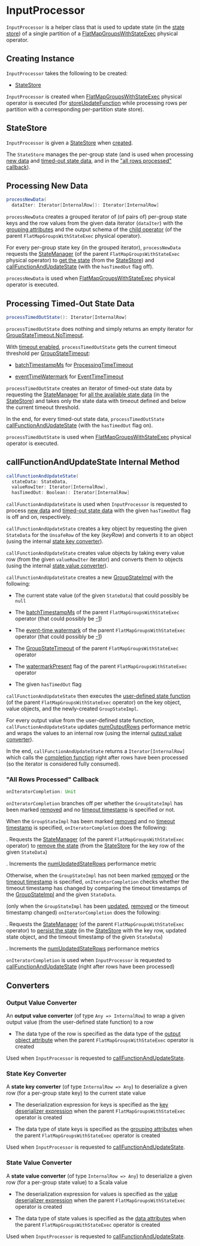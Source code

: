 # InputProcessor

`InputProcessor` is a helper class that is used to update state (in the [state store](#store)) of a single partition of a [FlatMapGroupsWithStateExec](../physical-operators/FlatMapGroupsWithStateExec.md) physical operator.

## Creating Instance

`InputProcessor` takes the following to be created:

* [StateStore](#store)

`InputProcessor` is created when [FlatMapGroupsWithStateExec](../physical-operators/FlatMapGroupsWithStateExec.md) physical operator is executed (for [storeUpdateFunction](../stateful-stream-processing/StateStoreOps.md#storeUpdateFunction) while processing rows per partition with a corresponding per-partition state store).

## <span id="store"> StateStore

`InputProcessor` is given a [StateStore](../stateful-stream-processing/StateStore.md) when [created](#creating-instance).

The `StateStore` manages the per-group state (and is used when processing [new data](#processNewData) and [timed-out state data](#processTimedOutState), and in the ["all rows processed" callback](#onIteratorCompletion)).

## <span id="processNewData"> Processing New Data

```scala
processNewData(
  dataIter: Iterator[InternalRow]): Iterator[InternalRow]
```

`processNewData` creates a grouped iterator of (of pairs of) per-group state keys and the row values from the given data iterator (`dataIter`) with the [grouping attributes](../physical-operators/FlatMapGroupsWithStateExec.md#groupingAttributes) and the output schema of the [child operator](../physical-operators/FlatMapGroupsWithStateExec.md#child) (of the parent `FlatMapGroupsWithStateExec` physical operator).

For every per-group state key (in the grouped iterator), `processNewData` requests the [StateManager](../physical-operators/FlatMapGroupsWithStateExec.md#stateManager) (of the parent `FlatMapGroupsWithStateExec` physical operator) to [get the state](StateManager.md#getState) (from the [StateStore](#store)) and [callFunctionAndUpdateState](#callFunctionAndUpdateState) (with the `hasTimedOut` flag off).

`processNewData` is used when [FlatMapGroupsWithStateExec](../physical-operators/FlatMapGroupsWithStateExec.md) physical operator is executed.

## <span id="processTimedOutState"> Processing Timed-Out State Data

```scala
processTimedOutState(): Iterator[InternalRow]
```

`processTimedOutState` does nothing and simply returns an empty iterator for [GroupStateTimeout.NoTimeout](../physical-operators/FlatMapGroupsWithStateExec.md#isTimeoutEnabled).

With [timeout enabled](../physical-operators/FlatMapGroupsWithStateExec.md#isTimeoutEnabled), `processTimedOutState` gets the current timeout threshold per [GroupStateTimeout](../physical-operators/FlatMapGroupsWithStateExec.md#timeoutConf):

* [batchTimestampMs](../physical-operators/FlatMapGroupsWithStateExec.md#batchTimestampMs) for [ProcessingTimeTimeout](../GroupStateTimeout.md#ProcessingTimeTimeout)

* [eventTimeWatermark](../physical-operators/FlatMapGroupsWithStateExec.md#eventTimeWatermark) for [EventTimeTimeout](../GroupStateTimeout.md#EventTimeTimeout)

`processTimedOutState` creates an iterator of timed-out state data by requesting the [StateManager](../physical-operators/FlatMapGroupsWithStateExec.md#stateManager) for [all the available state data](StateManager.md#getAllState) (in the [StateStore](#store)) and takes only the state data with timeout defined and below the current timeout threshold.

In the end, for every timed-out state data, `processTimedOutState` [callFunctionAndUpdateState](#callFunctionAndUpdateState) (with the `hasTimedOut` flag on).

`processTimedOutState` is used when [FlatMapGroupsWithStateExec](../physical-operators/FlatMapGroupsWithStateExec.md) physical operator is executed.

## <span id="callFunctionAndUpdateState"> callFunctionAndUpdateState Internal Method

```scala
callFunctionAndUpdateState(
  stateData: StateData,
  valueRowIter: Iterator[InternalRow],
  hasTimedOut: Boolean): Iterator[InternalRow]
```

`callFunctionAndUpdateState` is used when `InputProcessor` is requested to process [new data](#processNewData) and [timed-out state data](#processTimedOutState) with the given `hasTimedOut` flag is off and on, respectively.

`callFunctionAndUpdateState` creates a key object by requesting the given `StateData` for the `UnsafeRow` of the key (_keyRow_) and converts it to an object (using the internal [state key converter](#getKeyObj)).

`callFunctionAndUpdateState` creates value objects by taking every value row (from the given `valueRowIter` iterator) and converts them to objects (using the internal [state value converter](#getValueObj)).

`callFunctionAndUpdateState` creates a new [GroupStateImpl](../GroupStateImpl.md#createForStreaming) with the following:

* The current state value (of the given `StateData`) that could possibly be `null`

* The [batchTimestampMs](../physical-operators/FlatMapGroupsWithStateExec.md#batchTimestampMs) of the parent `FlatMapGroupsWithStateExec` operator (that could possibly be [-1](../GroupStateImpl.md#NO_TIMESTAMP))

* The [event-time watermark](../physical-operators/FlatMapGroupsWithStateExec.md#eventTimeWatermark) of the parent `FlatMapGroupsWithStateExec` operator (that could possibly be [-1](../GroupStateImpl.md#NO_TIMESTAMP))

* The [GroupStateTimeout](../physical-operators/FlatMapGroupsWithStateExec.md#timeoutConf) of the parent `FlatMapGroupsWithStateExec` operator

* The [watermarkPresent](../physical-operators/FlatMapGroupsWithStateExec.md#watermarkPresent) flag of the parent `FlatMapGroupsWithStateExec` operator

* The given `hasTimedOut` flag

`callFunctionAndUpdateState` then executes the [user-defined state function](../physical-operators/FlatMapGroupsWithStateExec.md#func) (of the parent `FlatMapGroupsWithStateExec` operator) on the key object, value objects, and the newly-created `GroupStateImpl`.

For every output value from the user-defined state function, `callFunctionAndUpdateState` updates [numOutputRows](#numOutputRows) performance metric and wraps the values to an internal row (using the internal [output value converter](#getOutputRow)).

In the end, `callFunctionAndUpdateState` returns a `Iterator[InternalRow]` which calls the [completion function](#onIteratorCompletion) right after rows have been processed (so the iterator is considered fully consumed).

### <span id="onIteratorCompletion"> "All Rows Processed" Callback

```scala
onIteratorCompletion: Unit
```

`onIteratorCompletion` branches off per whether the `GroupStateImpl` has been marked [removed](../GroupStateImpl.md#hasRemoved) and no [timeout timestamp](../GroupStateImpl.md#getTimeoutTimestamp) is specified or not.

When the `GroupStateImpl` has been marked [removed](../GroupStateImpl.md#hasRemoved) and no [timeout timestamp](../GroupStateImpl.md#getTimeoutTimestamp) is specified, `onIteratorCompletion` does the following:

. Requests the [StateManager](../physical-operators/FlatMapGroupsWithStateExec.md#stateManager) (of the parent `FlatMapGroupsWithStateExec` operator) to [remove the state](StateManager.md#removeState) (from the [StateStore](#store) for the key row of the given `StateData`)

. Increments the [numUpdatedStateRows](#numUpdatedStateRows) performance metric

Otherwise, when the `GroupStateImpl` has not been marked [removed](../GroupStateImpl.md#hasRemoved) or the [timeout timestamp](../GroupStateImpl.md#getTimeoutTimestamp) is specified, `onIteratorCompletion` checks whether the timeout timestamp has changed by comparing the timeout timestamps of the [GroupStateImpl](../GroupStateImpl.md#getTimeoutTimestamp) and the given `StateData`.

(only when the `GroupStateImpl` has been [updated](../GroupStateImpl.md#hasUpdated), [removed](../GroupStateImpl.md#hasRemoved) or the timeout timestamp changed) `onIteratorCompletion` does the following:

. Requests the [StateManager](../physical-operators/FlatMapGroupsWithStateExec.md#stateManager) (of the parent `FlatMapGroupsWithStateExec` operator) to [persist the state](StateManager.md#putState) (in the [StateStore](#store) with the key row, updated state object, and the timeout timestamp of the given `StateData`)

. Increments the [numUpdatedStateRows](#numUpdatedStateRows) performance metrics

`onIteratorCompletion` is used when `InputProcessor` is requested to [callFunctionAndUpdateState](#callFunctionAndUpdateState) (right after rows have been processed)

## Converters

### <span id="getOutputRow"> Output Value Converter

An **output value converter** (of type `Any => InternalRow`) to wrap a given output value (from the user-defined state function) to a row

* The data type of the row is specified as the data type of the [output object attribute](../physical-operators/FlatMapGroupsWithStateExec.md#outputObjAttr) when the parent `FlatMapGroupsWithStateExec` operator is created

Used when `InputProcessor` is requested to [callFunctionAndUpdateState](#callFunctionAndUpdateState).

### <span id="getKeyObj"> State Key Converter

A **state key converter** (of type `InternalRow => Any`) to deserialize a given row (for a per-group state key) to the current state value

* The deserialization expression for keys is specified as the [key deserializer expression](../physical-operators/FlatMapGroupsWithStateExec.md#keyDeserializer) when the parent `FlatMapGroupsWithStateExec` operator is created

* The data type of state keys is specified as the [grouping attributes](../physical-operators/FlatMapGroupsWithStateExec.md#groupingAttributes) when the parent `FlatMapGroupsWithStateExec` operator is created

Used when `InputProcessor` is requested to [callFunctionAndUpdateState](#callFunctionAndUpdateState).

### <span id="getValueObj"> State Value Converter

A **state value converter** (of type `InternalRow => Any`) to deserialize a given row (for a per-group state value) to a Scala value

* The deserialization expression for values is specified as the [value deserializer expression](../physical-operators/FlatMapGroupsWithStateExec.md#valueDeserializer) when the parent `FlatMapGroupsWithStateExec` operator is created

* The data type of state values is specified as the [data attributes](../physical-operators/FlatMapGroupsWithStateExec.md#dataAttributes) when the parent `FlatMapGroupsWithStateExec` operator is created

Used when `InputProcessor` is requested to [callFunctionAndUpdateState](#callFunctionAndUpdateState).
